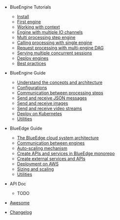 - BlueEngine Tutorials

  - [Install](tutorials/install.md)
  - [First engine](tutorials/get_started.md)
  - [Working with context](tutorials/context.md)
  - [Engine with multiple IO channels](tutorials/multi_io.md)
  - [Multi processing step engine](tutorials/pipeline.md)
  - [Calling processing with single engine](tutorials/single_api.md)
  - [Request processing with multi-engine DAG](tutorials/dag_api.md)
  - [Serving multiple concurrent sessions](tutorials/serving_ccu.md)
  - [Deploy engines](tutorials/deploy.md)
  - [Best practices](tutorials/best_practices.md)

- BlueEngine Guide

  - [Understand the concepts and architecture](todo.md)
  - [Configurations](todo.md)
  - [Communication between processing steps](todo.md)
  - [Send and receive JSON messages](todo.md)
  - [Send and receive images](todo.md)
  - [Send and receive video streams](todo.md)
  - [Deploy on Kubernetes](todo.md)
  - [Utilities](todo.md)

- BlueEdge Guide

  - [The BlueEdge cloud system architecture](blueedge-guide/architecture.md)
  - [Communication between engines](todo.md)
  - [Auto-scaling mechanism](blueedge-guide/scaling.md)
  - [Create APIs and services in BlueEdge monorepo](todo.md)
  - [Create external services and APIs](todo.md)
  - [Deployment on AWS](blueedge-guide/deploy_aws.md)
  - [Sizing and scaling](todo.md)
  - [Utilities](todo.md)

- API Doc

  - TODO

- [Awesome](awesome.md)
- [Changelog](changelog.md)